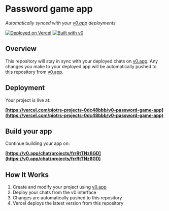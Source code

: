 # Password game app

*Automatically synced with your [v0.app](https://v0.app) deployments*

[![Deployed on Vercel](https://img.shields.io/badge/Deployed%20on-Vercel-black?style=for-the-badge&logo=vercel)](https://vercel.com/piotrs-projects-0dc48bbb/v0-password-game-app)
[![Built with v0](https://img.shields.io/badge/Built%20with-v0.app-black?style=for-the-badge)](https://v0.app/chat/projects/frrRtTNz8GD)

## Overview

This repository will stay in sync with your deployed chats on [v0.app](https://v0.app).
Any changes you make to your deployed app will be automatically pushed to this repository from [v0.app](https://v0.app).

## Deployment

Your project is live at:

**[https://vercel.com/piotrs-projects-0dc48bbb/v0-password-game-app](https://vercel.com/piotrs-projects-0dc48bbb/v0-password-game-app)**

## Build your app

Continue building your app on:

**[https://v0.app/chat/projects/frrRtTNz8GD](https://v0.app/chat/projects/frrRtTNz8GD)**

## How It Works

1. Create and modify your project using [v0.app](https://v0.app)
2. Deploy your chats from the v0 interface
3. Changes are automatically pushed to this repository
4. Vercel deploys the latest version from this repository
